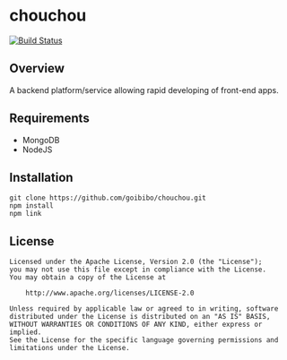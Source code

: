 # chouchou

[![Build Status](https://travis-ci.org/goibibo/chouchou.png?branch=master)](https://travis-ci.org/goibibo/chouchou)

## Overview

A backend platform/service allowing rapid developing of front-end apps.

## Requirements

 - MongoDB
 - NodeJS 

## Installation

	git clone https://github.com/goibibo/chouchou.git
	npm install
	npm link

## License

    Licensed under the Apache License, Version 2.0 (the "License");
    you may not use this file except in compliance with the License.
    You may obtain a copy of the License at

        http://www.apache.org/licenses/LICENSE-2.0

    Unless required by applicable law or agreed to in writing, software
    distributed under the License is distributed on an "AS IS" BASIS,
    WITHOUT WARRANTIES OR CONDITIONS OF ANY KIND, either express or implied.
    See the License for the specific language governing permissions and
    limitations under the License.